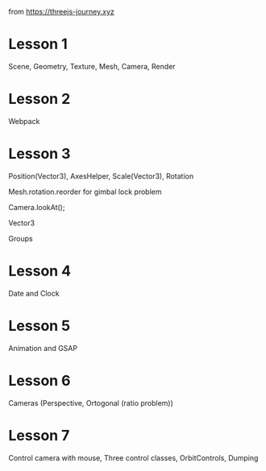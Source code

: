 from https://threejs-journey.xyz

# Lesson 1

Scene, Geometry, Texture, Mesh, Camera, Render

# Lesson 2

Webpack

# Lesson 3

Position(Vector3), AxesHelper, Scale(Vector3), Rotation

Mesh.rotation.reorder for gimbal lock problem

Camera.lookAt();

Vector3

Groups

# Lesson 4

Date and Clock

# Lesson 5

Animation and GSAP

# Lesson 6

Cameras (Perspective, Ortogonal (ratio problem))

# Lesson 7

Control camera with mouse, Three control classes, OrbitControls, Dumping